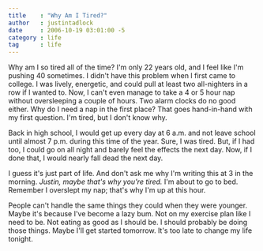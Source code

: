 ```yaml
---
title    : "Why Am I Tired?"
author   : justintadlock
date     : 2006-10-19 03:01:00 -5
category : life
tag      : life
---
```


Why am I so tired all of the time?  I'm only 22 years old, and I feel like I'm pushing 40 sometimes.  I didn't have this problem when I first came to college.  I was lively, energetic, and could pull at least two all-nighters in a row if I wanted to.  Now, I can't even manage to take a 4 or 5 hour nap without oversleeping a couple of hours.  Two alarm clocks do no good either.  Why do I need a nap in the first place?  That goes hand-in-hand with my first question.  I'm tired, but I don't know why.

Back in high school, I would get up every day at 6 a.m. and not leave school until almost 7 p.m. during this time of the year.  Sure, I was tired.  But, if I had too, I could go on all night and barely feel the effects the next day.  Now, if I done that, I would nearly fall dead the next day.

I guess it's just part of life.  And don't ask me why I'm writing this at 3 in the morning. <em> Justin, maybe that's why you're tired.</em>  I'm about to go to bed.  Remember I overslept my nap; that's why I'm up at this hour.

People can't handle the same things they could when they were younger.  Maybe it's because I've become a lazy bum.  Not on my exercise plan like I need to be.  Not eating as good as I should be.  I should probably be doing those things.  Maybe I'll get started tomorrow.  It's too late to change my life tonight.
